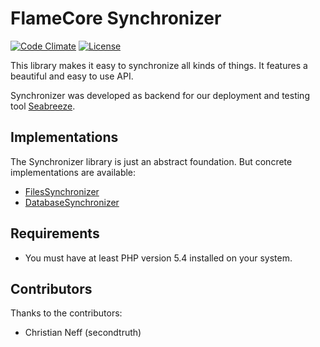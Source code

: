 FlameCore Synchronizer
======================

[![Code Climate](http://img.shields.io/codeclimate/github/FlameCore/Synchronizer.svg)](https://codeclimate.com/github/FlameCore/Synchronizer)
[![License](http://img.shields.io/packagist/l/flamecore/synchronizer.svg)](https://packagist.org/packages/flamecore/synchronizer)

This library makes it easy to synchronize all kinds of things. It features a beautiful and easy to use API.

Synchronizer was developed as backend for our deployment and testing tool [Seabreeze](https://github.com/FlameCore/Seabreeze).


Implementations
---------------

The Synchronizer library is just an abstract foundation. But concrete implementations are available:

* [FilesSynchronizer](https://github.com/FlameCore/FilesSynchronizer)
* [DatabaseSynchronizer](https://github.com/FlameCore/DatabaseSynchronizer)


Requirements
------------

* You must have at least PHP version 5.4 installed on your system.


Contributors
------------

Thanks to the contributors:

* Christian Neff (secondtruth)
